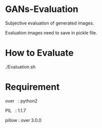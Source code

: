 # GANs-Evaluation
Subjective evaluation of generated images.

Evaluation images need to save in pickle file.

# How to Evaluate
./Evaluation.sh
# Requirement
over   : python2

PIL    : 1.1.7

pillow : over 3.0.0
